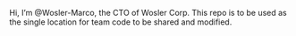 Hi, I’m @Wosler-Marco, the CTO of Wosler Corp.
This repo is to be used as the single location for team code to be shared and modified.  
 

